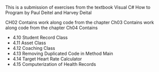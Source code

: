 This is a submission of exercises from the textbook Visual C# How to Program by Paul Deitel and Harvey Deital  

CH02 Contains work along code from the chapter
Ch03 Contains work along code from the chapter
Ch04 Contains
- 4.10 Student Record Class
- 4.11 Asset Class
- 4.12 Coaching Class
- 4.13 Removing Duplicated Code in Method Main
- 4.14 Target Heart Rate Calculator
- 4.15 Computerization of Health Records